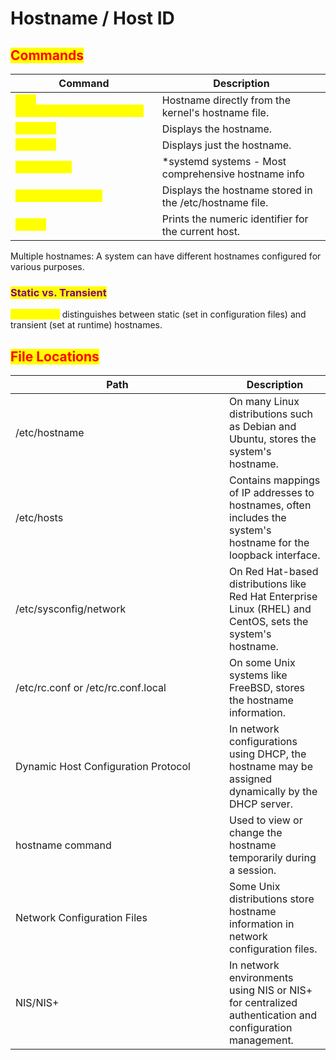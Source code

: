 # Hostname / Host ID

## <mark style="color:red;">Commands</mark>

<table data-header-hidden data-full-width="true"><thead><tr><th>Command</th><th>Description</th></tr></thead><tbody><tr><td><mark style="color:yellow;"><mark style="color:yellow;"><code>cat /proc/sys/kernel/hostname</code></mark></td><td>Hostname directly from the kernel's hostname file.</td></tr><tr><td><mark style="color:yellow;"><mark style="color:yellow;"><code>hostname</code></mark></td><td>Displays the hostname.</td></tr><tr><td><mark style="color:yellow;"><mark style="color:yellow;"><code>uname -n</code></mark></td><td>Displays just the hostname.</td></tr><tr><td><mark style="color:yellow;"><mark style="color:yellow;"><code>hostnamectl</code></mark></td><td>*systemd systems - Most comprehensive hostname info</td></tr><tr><td><mark style="color:yellow;"><mark style="color:yellow;"><code>cat /etc/hostname</code></mark></td><td>Displays the hostname stored in the /etc/hostname file.</td></tr><tr><td><mark style="color:yellow;"><mark style="color:yellow;"><code>hostid</code></mark></td><td>Prints the numeric identifier for the current host.</td></tr></tbody></table>

Multiple hostnames: A system can have different hostnames configured for various purposes.

### <mark style="color:purple;">Static vs. Transient</mark>

<mark style="color:yellow;">`hostnamectl`</mark> distinguishes between static (set in configuration files) and transient (set at runtime) hostnames.

## <mark style="color:red;">File Locations</mark>

<table data-header-hidden data-full-width="true"><thead><tr><th width="326">Path</th><th>Description</th></tr></thead><tbody><tr><td>/etc/hostname</td><td>On many Linux distributions such as Debian and Ubuntu, stores the system's hostname.</td></tr><tr><td>/etc/hosts</td><td>Contains mappings of IP addresses to hostnames, often includes the system's hostname for the loopback interface.</td></tr><tr><td>/etc/sysconfig/network</td><td>On Red Hat-based distributions like Red Hat Enterprise Linux (RHEL) and CentOS, sets the system's hostname.</td></tr><tr><td>/etc/rc.conf or /etc/rc.conf.local</td><td>On some Unix systems like FreeBSD, stores the hostname information.</td></tr><tr><td>Dynamic Host Configuration Protocol</td><td>In network configurations using DHCP, the hostname may be assigned dynamically by the DHCP server.</td></tr><tr><td>hostname command</td><td>Used to view or change the hostname temporarily during a session.</td></tr><tr><td>Network Configuration Files</td><td>Some Unix distributions store hostname information in network configuration files.</td></tr><tr><td>NIS/NIS+</td><td>In network environments using NIS or NIS+ for centralized authentication and configuration management.</td></tr></tbody></table>
